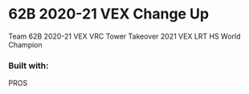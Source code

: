 # 62B 2020-21 VEX Change Up
Team 62B 2020-21 VEX VRC Tower Takeover
2021 VEX LRT HS World Champion

### Built with:
PROS
